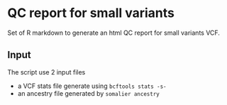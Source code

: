# QC report for small variants

Set of R markdown to generate an html QC report for small variants VCF.

## Input
The script use 2 input files
- a VCF stats file generate using `bcftools stats -s-`
- an ancestry file generated by `somalier ancestry`
